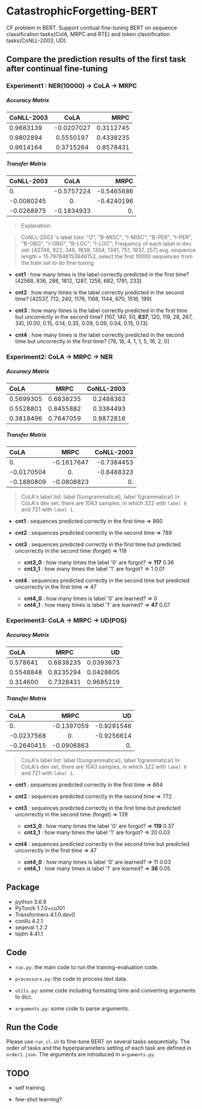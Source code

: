 # CatastrophicForgetting-BERT
CF problem in BERT. Support contiual fine-tuning BERT on sequence classification tasks(ColA, MRPC and RTE) and token classification tasks(CoNLL-2003, UD).

## Compare the prediction results of the first task after continual fine-tuning

### Experiment1 : NER(10000) -> CoLA -> MRPC

##### Accuracy Matrix

| CoNLL-2003  | CoLA  | MRPC |
| :------------ |:---------------:| -----:|
| 0.9883139      | -0.0207027  | 0.3112745 |
| 0.9802894      | 0.5550197        |   0.4338235 |
| 0.9614164 | 0.3715264        |    0.8578431 |

##### Transfer Matrix

| CoNLL-2003  | CoLA  | MRPC |
| :------------ |:---------------:| -----:|
| 0.      | -0.5757224  | -0.5465686 |
| -0.0080245      | 0.        |   -0.4240196 |
| -0.0268975 | -0.1834933        |    0. |

> Explanation: 

> CoNLL-2003 's label lists: "O", "B-MISC", "I-MISC", "B-PER", "I-PER", "B-ORG", "I-ORG", "B-LOC", "I-LOC";
> Frequency of each label in dev set: [42746, 922, 346, 1839, 1304, 1341, 751, 1837, 257]
> avg. sequence length = 15.797846153846153, select the first 10000 sequences from the train set to do fine-tuning 

- **cnt1** : how many times is the label correctly predicted in the first time? [42568, 836, 286, 1812, 1287, 1258, 682, 1781, 233] 

- **cnt2** : how many times is the label correctly predicted in the second time? [42537, 712, 240, 1176, 1168, 1144, 670, 1516, 199]

- **cnt3** : how many times is the label correctly predicted in the first time but uncorrectly in the second time? [107, 140, 50, **637**, 120, 119, 28, 267, 34], [0.00, 0.15, 0.14, 0.35, 0.09, 0.09, 0.04, 0.15, 0.13]

- **cnt4** : how many times is the label correctly predicted in the second time but uncorrectly in the first time? [76, 16, 4, 1, 1, 5, 16, 2, 0] 

### Experiment2: CoLA -> MRPC -> NER

##### Accuracy Matrix

| CoLA  | MRPC  | CoNLL-2003 |
| :------------ |:---------------:| -----:|
| 0.5699305      | 0.6838235  | 0.2488363 |
| 0.5528801      | 0.8455882        |   0.3384493 |
| 0.3818496 | 0.7647059        |    0.9872816 |


##### Transfer Matrix

| CoLA  | MRPC  | CoNLL-2003 |
| :------------ |:---------------:| -----:|
| 0.      | -0.1617647  | -0.7384453 |
| -0.0170504      | 0.        |   -0.6488323 |
| -0.1880809 | -0.0808823        |    0. |
 
> CoLA's label list: label 0(ungrammatical), label 1(grammatical)
> In CoLA's dev set, there are 1043 samples, in which 322 with `label 0` and 721 with `label 1`.

- **cnt1** : sequences predicted correctly in the first time => 860

- **cnt2** : sequences predicted correctly in the second time => 789

- **cnt3** : sequences predicted correctly in the first time but predicted uncorrectly in the second time (forget) => 118
  - **cnt3_0** : how many times the label '0' are forgot? => **117** 0.36
  - **cnt3_1** : how many times the label '1' are forgot? => 1 0.01

- **cnt4** : sequences predicted correctly in the second time but predicted uncorrectly in the first time => 47
  - **cnt4_0** : how many times is label '0' are learned? => 0
  - **cnt4_1** : how many times is label '1' are learned? => **47** 0.07

### Experiment3: CoLA -> MRPC -> UD(POS)

##### Accuracy Matrix

| CoLA  | MRPC  | UD |
| :------------ |:---------------:| -----:|
| 0.578641      | 0.6838235  | 0.0393673 |
| 0.5548848      | 0.8235294        |   0.0428605 |
| 0.314600 | 0.7328431        |     0.9685219 |


##### Transfer Matrix

| CoLA  | MRPC  | UD |
| :------------ |:---------------:| -----:|
| 0.      | -0.1397059  | -0.9291546 |
| -0.0237568      | 0.        |   -0.9256614 |
| -0.2640415 | -0.0906863        |    0. |
 
> CoLA's label list: label 0(ungrammatical), label 1(grammatical)
> In CoLA's dev set, there are 1043 samples, in which 322 with `label 0` and 721 with `label 1`.

- **cnt1** : sequences predicted correctly in the first time => 864

- **cnt2** : sequences predicted correctly in the second time => 772

- **cnt3** : sequences predicted correctly in the first time but predicted uncorrectly in the second time (forget) => 139
  - **cnt3_0** : how many times the label '0' are forgot? => **119** 0.37
  - **cnt3_1** : how many times the label '1' are forgot? => 20 0.03

- **cnt4** : sequences predicted correctly in the second time but predicted uncorrectly in the first time => 47
  - **cnt4_0** : how many times is label '0' are learned? => 11 0.03
  - **cnt4_1** : how many times is label '1' are learned? => **36** 0.05


## Package
- python 3.6.9
- PyTorch 1.7.0+cu101
- Transformers 4.1.0.dev0
- conllu 4.2.1
- seqeval 1.2.2
- tqdm 4.41.1

## Code
- `run.py`: the main code to run the training-evaluation code.

- `processors.py`: the code to process text data.

- `utils.py`: some code including formating time and converting arguments to dict.

- `arguments.py`: some code to parse arguments.

## Run the Code
Please use `run_cl.sh` to fine-tune BERT on several tasks sequentially. The order of tasks and the hyperparameters setting of each task are defined in `order1.json`. The arguments are introduced in `arguments.py`.

## TODO

- self training.

- few-shot learning?
